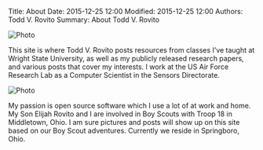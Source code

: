Title: About
Date: 2015-12-25 12:00
Modified: 2015-12-25 12:00
Authors: Todd V. Rovito
Summary: About Todd V. Rovito

![Photo](https://drive.google.com/uc?id=1eD-pk0dqq6YN_qMPpi7DrL3SZR0gHn2W)

This site is where Todd V. Rovito posts resources from classes I’ve taught at
Wright State University, as well as my publicly released research papers, and
various posts that cover my interests.  I work at the US Air Force Research Lab
as a Computer Scientist in the Sensors Directorate.

![Photo](https://drive.google.com/uc?id=1LKvabq2imlUkpSw6TADAAI6aFHW_unLr)

My passion is open source software which I use a lot of at work and home.  My
Son Elijah Rovito and I are involved in Boy Scouts with Troop 18 in Middletown,
Ohio.  I am sure pictures and posts will show up on this site based on our
Boy Scout adventures. Currently we reside in Springboro, Ohio.
